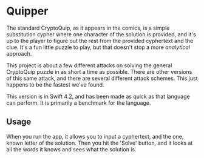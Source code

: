# Quipper

The standard CryptoQuip, as it appears in the comics, is a simple substitution
cypher where one character of the solution is provided, and it's up to the player to
figure out the rest from the provided cyphertext and the clue. It's a fun little
puzzle to play, but that doesn't stop a more _analytical_ approach.

This project is about a few different attacks on solving the general CryptoQuip
puzzle in as short a time as possible. There are other versions of this same
attack, and there are several different attack schemes. This just happens to be
the fastest we've found.

This version is in Swift 4.2, and has been made as quick as that language
can perform. It is primarily a benchmark for the language.

## Usage

When you run the app, it allows you to input a cyphertext, and the one,
known letter of the solution. Then you hit the 'Solve' button, and it looks
at all the words it knows and sees what the solution is.
